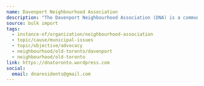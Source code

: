 ```yaml
---
name: Davenport Neighbourhood Association
description: "The Davenport Neighbourhood Association (DNA) is a community residents' group dedicated to the environmental, economic, and social improvement of our neighbourhood. Since 2007, we've been a strong and active voice of community residents in the area between Ossington and Dufferin, and Dupont and Davenport."
source: bulk import
tags:
  - instance-of/organization/neighbourhood-association
  - topic/cause/municipal-issues
  - topic/objective/advocacy
  - neighbourhood/old-toronto/davenport
  - neighbourhood/old-toronto
link: https://dnatoronto.wordpress.com
social:
  email: dnaresidents@gmail.com
---
```


<!-- Community added via bulk import -->
